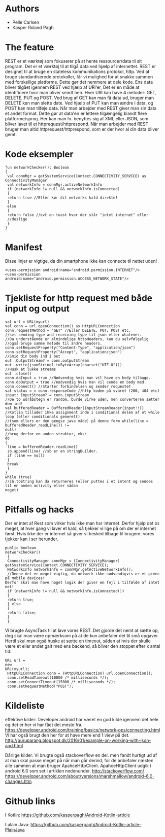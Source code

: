 # Authors
 - Pelle Carlsen
 - Kasper Roland Pagh
 
# The feature
REST er et værktøj som fokuserer på at hente ressourcer/data til sit program. Det er et værktøj til
at tilgå data ved hjælp af internettet. REST er designet til at bruge en stateless kommunikations
protokol, http. Ved at bruge standardiserede protokoller, får vi mulighed for at snakke sammen
med forskellige platforme. Dette gør det nemmere at dele kode.
Ens data bliver tilgået igennem REST ved hjælp af URl'er, Det er en måde at identificere hvor man
bliver sendt hen. Hver URl kan have 4 metoder: GET, DELETE, PUT og POST. Ved brug af GET
kan man få data ud, bruger man DELETE kan man slette date. Ved hjælp af PUT kan man ændre i
data, og POST kan man tilføje data.
Når man arbejder med REST giver man sin data et andet format. Dette gør at data'en er lettere
tilgængelig blandt flere platforme/sprog. Her kan man fx. benyttes sig af XML eller JSON, som
bliver lavet til et httprequest/httprespond. Når man arbejder med REST bruger man altid
httprequest/httprespond, som er der hvor al din data bliver gemt. 

# Kode eksempler
```
fun networkChecker(): Boolean
{
 val connMgr = getSystemService(Context.CONNECTIVITY_SERVICE) as ConnectivityManager
 val networkInfo = connMgr.activeNetworkInfo
 if (networkInfo != null && networkInfo.isConnected)
 {
 return true //Eller kør dit netværks kald direkte!
 }
 else
 {
 return false //evt en toast hvor der står "intet internet" eller
 //deslige
 }
}
```
# Manifest
Disse linjer er vigtige, da din smartphone ikke kan connecte til nettet uden!
```
<uses-permission android:name="android.permission.INTERNET"/>
<uses-permission android:name="android.permission.ACCESS_NETWORK_STATE"/>
```

# Tjekliste for http request med både input og output
```
val url = URL(myurl)
val conn = url.openConnection() as HttpURLConnection
conn.requestMethod = "GET" //Eller DELETE, PUT, POST etc.
//sæt sending type and receiving type til json eller whatever.
//Da understående er almindelige httpHeaders, kan du selvfølgelig
//også bruge samme metode til andre headers.
conn.setRequestProperty("Content-Type", "application/json")
conn.setRequestProperty("Accept", "application/json")
//Smid din body ind i out
out :OutputStream? = conn.outputStream
out .write(jsonString1.toByteArray(charset("UTF-8")))
//Husk at lukke streams
out .close()
conn.doInput = true //Nødvendig hvis man vil have en body tilbage.
conn.doOutput = true //nødvendig hvis man vil sende en body med.
conn.connect() //Starter forbindelsen og sender requestet
val status = = conn.responseCode //http koden på svaret (200, 404 etc)
input: InputStream? = conn.inputStream
//De to udråbstegn er random, burde virke uden, men converteren sætter dem ind!
val bufferedReader = BufferedReader(InputStreamReader(input!!))
//Kotlin tillader ikke assignment inde i conditional delen af et while loop (eller conditionals generelt)
//(som ellers er den gængse java måde) på denne form while(line = bufferedReader.readLine()) !=
null)
//brug derfor en anden struktur, eks:
do
{
 line = bufferedReader.readLine()
 sb.append(line) //sb er en stringBuilder.
 if (line == null)
 {
 break
 }
}
while (true)
//sb.toString kan da returneres (eller puttes i et intent og sendes til en anden activity eller sådan
noget)

```

# Pitfalls og hacks
Der er intet af Rest som virker hvis ikke man har internet. Derfor hjalp det os meget, at hver gang
vi laver et kald, så tjekker vi lige på om der er internet først. Hvis ikke der er internet så giver vi
besked tilbage til brugere. vores tjekker kan i ser herunder.
```
public boolean
networkChecker()
 {
 ConnectivityManager connMgr = (ConnectivityManager)
getSystemService(Context.CONNECTIVITY_SERVICE);
 NetworkInfo networkInfo = connMgr.getActiveNetworkInfo();
 //Denne del er meget vigtig, da netwærk ikke nødvendigvis er et given på mobile devices!
Derfor skal man have noget logik der giver en fejl i tilfælde af intet net!
 if (networkInfo != null && networkInfo.isConnected())
 {
 return true;
 } else
 {
 return false;
 }
 }
```
Vi brugte AsyncTask til at lave vores REST. Det gjorde det nemt at sætte op, dog skal man være
opmærksom på at de kun anbefaler det til små opgaver.
Hertil skal man også huske at sætte en timeout, sådan at hvis der skulle være et eller andet galt
med ens backend, så bliver den stoppet efter x antal tid.

```
URL url =
new
URL(myurl);
 HttpURLConnection conn = (HttpURLConnection) url.openConnection();
 conn.setReadTimeout(10000 /* milliseconds */);
 conn.setConnectTimeout(15000 /* milliseconds */);
 conn.setRequestMethod("POST");
```


# Kildeliste
effektive kilder:
Developer.android har været en god kilde igennem det hele. og det er her vi har fået det meste fra.
https://developer.android.com/training/basics/network-ops/connecting.html
Vi har også brugt den her for at have mere end 1 view på det.
http://guruparang.blogspot.dk/2016/01/example-on-working-with-json-and.html

Dårlige kilder:
Vi brugte også stackoverflow en del. men fandt hurtigt ud af at man skal passe meget på når man
går derind, for de anbefaler næsten alle sammen at man bruger ApahceHttpClient.
ApahceHttpClient udgik i android 6,0 som set i artiklen nedenunder.
http://stackoverflow.com/
https://developer.android.com/about/versions/marshmallow/android-6.0-changes.htm

# Github links
I Kotlin: https://github.com/kasperpagh/Android-Kotlin-article

I plain Java: https://github.com/kasperpagh/Android-Kotlin-article-PlainJava
